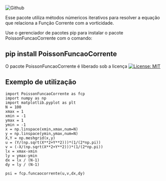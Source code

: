 ![Github](https://img.shields.io/badge/GitHub-100000?style=for-the-badge&logo=github&logoColor=white)

Esse pacote utiliza métodos númericos iterativos para resolver a equação que relaciona a Função Corrente com a vorticidade. 

Use o gerenciador de pacotes pip para instalar o pacote PoissonFuncaoCorrente com o comando:

## pip install PoissonFuncaoCorrente

O pacote PoissonFuncaoCorrente é liberado sob a licença  [![License: MIT](https://img.shields.io/badge/License-MIT-yellow.svg)](https://opensource.org/licenses/MIT)

## Exemplo de utilização
```
import PoissonFuncaoCorrente as fcp
import numpy as np
import matplotlib.pyplot as plt 
N = 100
xmax = 1
xmin = -1
ymax = 1
ymin = -1
x = np.linspace(xmin,xmax,num=N)
y = np.linspace(ymin,ymax,num=N)
X,Y = np.meshgrid(x,y)
u = (Y/(np.sqrt(X**2+Y**2)))*(1/(2*np.pi))
v = (-X/(np.sqrt(X**2+Y**2)))*(1/(2*np.pi))
lx = xmax-xmin
ly = ymax-ymin
dx = lx / (N-1)
dy = ly / (N-1)

psi = fcp.funcaocorrente(u,v,dx,dy)
```
